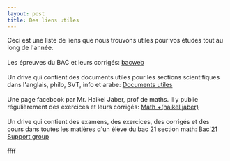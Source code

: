 ```yaml
---
layout: post
title: Des liens utiles
---
```

Ceci est une liste de liens que nous trouvons utiles pour vos études tout au long de l'année.\
\
Les épreuves du BAC et leurs corrigés:   [bacweb](http://www.bacweb.tn/)\
\
Un drive qui contient des documents utiles pour les sections scientifiques dans l'anglais, philo, SVT, info et arabe:   [Documents utiles](https://drive.google.com/drive/folders/1QSuLvfujlZ_lRrSGvG9M9YuWEz8S139U)\
\
Une page facebook par Mr. Haikel Jaber, prof de maths. Il y publie régulièrement des exercices et leurs corrigés:   [Math +(haikel jaber)](https://www.facebook.com/profile.php?id=100057160732147)\
\
Un drive qui contient des examens, des exercices, des corrigés et des cours dans toutes les matières d'un élève du bac 21 section math:   [Bac'21 Support group](https://drive.google.com/drive/folders/1SVKblvNKhom0MYyRLHjEqsPW3fevdus9)\
\
ffff
